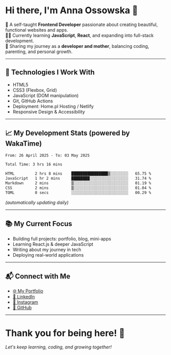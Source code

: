 # Hi there, I'm Anna Ossowska 👋

🌸 A self-taught **Frontend Developer** passionate about creating beautiful, functional websites and apps.  
👩‍💻 Currently learning **JavaScript**, **React**, and expanding into full-stack development.  
💬 Sharing my journey as a **developer and mother**, balancing coding, parenting, and personal growth.

---

## 🚀 Technologies I Work With
- HTML5
- CSS3 (Flexbox, Grid)
- JavaScript (DOM manipulation)
- Git, GitHub Actions
- Deployment: Home.pl Hosting / Netlify
- Responsive Design & Accessibility

---

## 📈 My Development Stats (powered by WakaTime)

<!--START_SECTION:waka-->

```txt
From: 26 April 2025 - To: 03 May 2025

Total Time: 3 hrs 16 mins

HTML         2 hrs 8 mins    ████████████████▒░░░░░░░░   65.75 %
JavaScript   1 hr 2 mins     ████████░░░░░░░░░░░░░░░░░   31.74 %
Markdown     2 mins          ▒░░░░░░░░░░░░░░░░░░░░░░░░   01.19 %
CSS          2 mins          ▒░░░░░░░░░░░░░░░░░░░░░░░░   01.04 %
TOML         0 secs          ░░░░░░░░░░░░░░░░░░░░░░░░░   00.29 %
```

<!--END_SECTION:waka-->

_(automatically updating daily)_

---

## 📚 My Current Focus

- Building full projects: portfolio, blog, mini-apps
- Learning React.js & deeper JavaScript
- Writing about my journey in tech
- Deploying real-world applications

---

## 📬 Connect with Me

- [🌐 My Portfolio](https://ossowska.tech)
- [💼 LinkedIn](https://linkedin.com/in/anna-ossowska-130493a0/)
- [📸 Instagram](https://instagram.com/wiedzma_w_korpo/)
- [🐙 GitHub](https://github.com/anka-oss)

---

# Thank you for being here! 🚀  
_Let's keep learning, coding, and growing together!_

